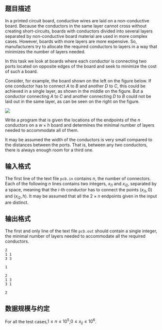 ## 题目描述

In a printed circuit board, conductive wires are laid on a non-conductive board. Because the conductors in the same layer cannot cross without creating short-circuits, boards with conductors
divided into several layers separated by non-conductive board material are used in more complex cases. However, boards with more layers are more expensive. So, manufacturers try to allocate the required conductors to layers in a way that minimizes the number of layers needed.

In this task we look at boards where each conductor is connecting two ports located on opposite
edges of the board and seek to minimize the cost of such a board.

Consider, for example, the board shown on the left on the figure below. If one conductor has to connect $A$ to $B$ and another $D$ to $C$, this could be achieved in a single layer, as shown in the middle on the figure. But a conductor connecting $A$ to $C$ and another connecting $D$ to $B$ could not be laid out in the same layer, as can be seen on the right on the figure.

![](file://img01.jpg)

Write a program that is given the locations of the endpoints of the $n$ conductors on a $w \times h$ board and determines the minimal number of layers needed to accommodate all of them.

It may be assumed the width of the conductors is very small compared to the distances between
the ports. That is, between any two conductors, there is always enough room for a third one.

## 输入格式

The first line of the text file `pcb.in` contains $n$, the number of connectors. Each of the following $n$ lines contains two integers, $x_{i1}$ and $x_{i2}$, separated by a space, meaning that the $i$-th conductor has to connect the points $(x_{i1} ,0)$ and $(x_{i2} , h)$. It may be assumed that all the $2 \times n$ endpoints given in the input are distinct.

## 输出格式

The first and only line of the text file `pcb.out` should contain a single integer, the minimal number of layers needed to accommodate all the required conductors.

```input1
2
1 1
3 3
```

```output1
1
```

```input2
2
1 3
3 1
```

```output2
2
```

## 数据规模与约定

For all the test cases,$1 \le n \le 10^5$,$0 \le x_{ij} \le 10^6$.

